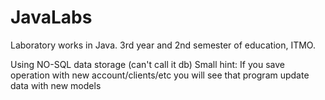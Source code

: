 # JavaLabs
Laboratory works in Java. 3rd year and 2nd semester of education, ITMO.

Using NO-SQL data storage (can't call it db)
Small hint: If you save operation with new account/clients/etc you will see that program update data with new models
